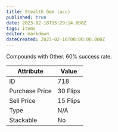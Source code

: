 ```yaml
---
title: Stealth Gem (acc)
published: true
date: 2023-02-18T15:29:14.000Z
tags: items
editor: markdown
dateCreated: 2023-02-16T00:00:00.000Z
---
```


Compounds with Other. 60% success rate.

|Attribute|Value|
|-|-|
|ID|718|
|Purchase Price|30 Flips|
|Sell Price|15 Flips|
|Type|N/A|
|Stackable|No|


